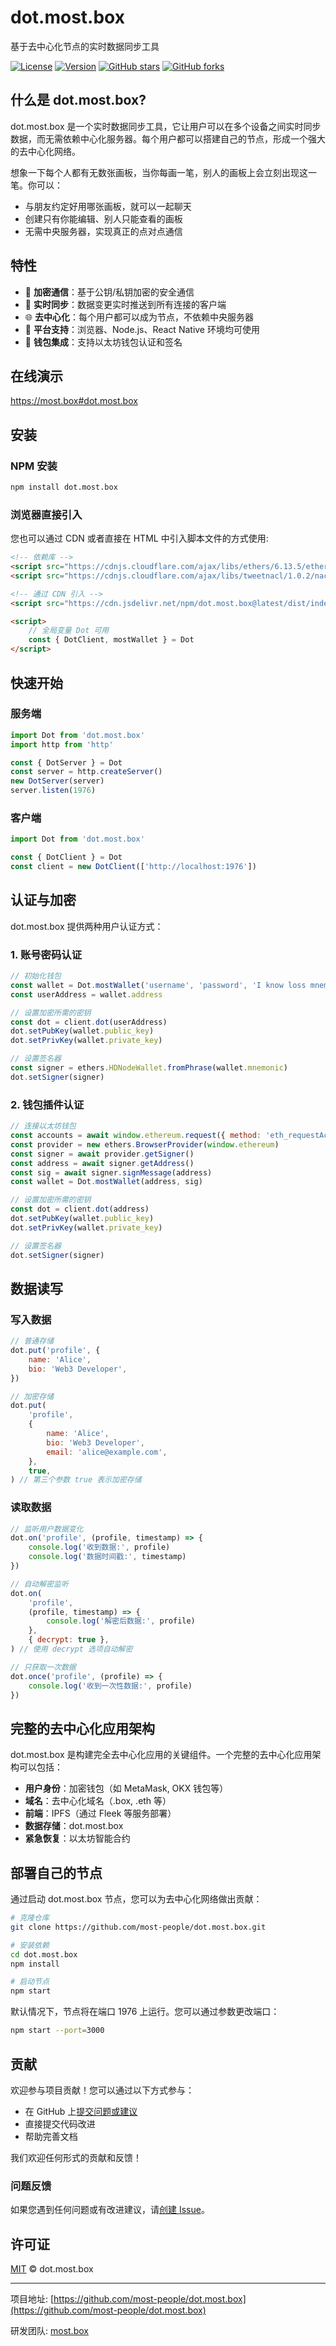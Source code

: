 # dot.most.box

基于去中心化节点的实时数据同步工具

[![License](https://img.shields.io/badge/license-MIT-blue.svg)](LICENSE)
[![Version](https://img.shields.io/badge/version-0.1.7-green.svg)](https://github.com/most-people/dot.most.box/releases)
[![GitHub stars](https://img.shields.io/github/stars/most-people/dot.most.box.svg?style=social&label=Stars)](https://github.com/most-people/dot.most.box)
[![GitHub forks](https://img.shields.io/github/forks/most-people/dot.most.box.svg?style=social&label=Fork)](https://github.com/most-people/dot.most.box)

## 什么是 dot.most.box?

dot.most.box 是一个实时数据同步工具，它让用户可以在多个设备之间实时同步数据，而无需依赖中心化服务器。每个用户都可以搭建自己的节点，形成一个强大的去中心化网络。

想象一下每个人都有无数张画板，当你每画一笔，别人的画板上会立刻出现这一笔。你可以：

-   与朋友约定好用哪张画板，就可以一起聊天
-   创建只有你能编辑、别人只能查看的画板
-   无需中央服务器，实现真正的点对点通信

## 特性

-   🔐 **加密通信**：基于公钥/私钥加密的安全通信
-   🔄 **实时同步**：数据变更实时推送到所有连接的客户端
-   🌐 **去中心化**：每个用户都可以成为节点，不依赖中央服务器
-   📱 **平台支持**：浏览器、Node.js、React Native 环境均可使用
-   💼 **钱包集成**：支持以太坊钱包认证和签名

## 在线演示

https://most.box#dot.most.box

## 安装

### NPM 安装

```bash
npm install dot.most.box
```

### 浏览器直接引入

您也可以通过 CDN 或者直接在 HTML 中引入脚本文件的方式使用:

```html
<!-- 依赖库 -->
<script src="https://cdnjs.cloudflare.com/ajax/libs/ethers/6.13.5/ethers.umd.min.js"></script>
<script src="https://cdnjs.cloudflare.com/ajax/libs/tweetnacl/1.0.2/nacl-fast.min.js"></script>

<!-- 通过 CDN 引入 -->
<script src="https://cdn.jsdelivr.net/npm/dot.most.box@latest/dist/index.js"></script>

<script>
    // 全局变量 Dot 可用
    const { DotClient, mostWallet } = Dot
</script>
```

## 快速开始

### 服务端

```js
import Dot from 'dot.most.box'
import http from 'http'

const { DotServer } = Dot
const server = http.createServer()
new DotServer(server)
server.listen(1976)
```

### 客户端

```js
import Dot from 'dot.most.box'

const { DotClient } = Dot
const client = new DotClient(['http://localhost:1976'])
```

## 认证与加密

dot.most.box 提供两种用户认证方式：

### 1. 账号密码认证

```js
// 初始化钱包
const wallet = Dot.mostWallet('username', 'password', 'I know loss mnemonic will lose my wallet.')
const userAddress = wallet.address

// 设置加密所需的密钥
const dot = client.dot(userAddress)
dot.setPubKey(wallet.public_key)
dot.setPrivKey(wallet.private_key)

// 设置签名器
const signer = ethers.HDNodeWallet.fromPhrase(wallet.mnemonic)
dot.setSigner(signer)
```

### 2. 钱包插件认证

```js
// 连接以太坊钱包
const accounts = await window.ethereum.request({ method: 'eth_requestAccounts' })
const provider = new ethers.BrowserProvider(window.ethereum)
const signer = await provider.getSigner()
const address = await signer.getAddress()
const sig = await signer.signMessage(address)
const wallet = Dot.mostWallet(address, sig)

// 设置加密所需的密钥
const dot = client.dot(address)
dot.setPubKey(wallet.public_key)
dot.setPrivKey(wallet.private_key)

// 设置签名器
dot.setSigner(signer)
```

## 数据读写

### 写入数据

```js
// 普通存储
dot.put('profile', {
    name: 'Alice',
    bio: 'Web3 Developer',
})

// 加密存储
dot.put(
    'profile',
    {
        name: 'Alice',
        bio: 'Web3 Developer',
        email: 'alice@example.com',
    },
    true,
) // 第三个参数 true 表示加密存储
```

### 读取数据

```js
// 监听用户数据变化
dot.on('profile', (profile, timestamp) => {
    console.log('收到数据:', profile)
    console.log('数据时间戳:', timestamp)
})

// 自动解密监听
dot.on(
    'profile',
    (profile, timestamp) => {
        console.log('解密后数据:', profile)
    },
    { decrypt: true },
) // 使用 decrypt 选项自动解密

// 只获取一次数据
dot.once('profile', (profile) => {
    console.log('收到一次性数据:', profile)
})
```

## 完整的去中心化应用架构

dot.most.box 是构建完全去中心化应用的关键组件。一个完整的去中心化应用架构可以包括：

-   **用户身份**：加密钱包（如 MetaMask, OKX 钱包等）
-   **域名**：去中心化域名（.box, .eth 等）
-   **前端**：IPFS（通过 Fleek 等服务部署）
-   **数据存储**：dot.most.box
-   **紧急恢复**：以太坊智能合约

## 部署自己的节点

通过启动 dot.most.box 节点，您可以为去中心化网络做出贡献：

```bash
# 克隆仓库
git clone https://github.com/most-people/dot.most.box.git

# 安装依赖
cd dot.most.box
npm install

# 启动节点
npm start
```

默认情况下，节点将在端口 1976 上运行。您可以通过参数更改端口：

```bash
npm start --port=3000
```

## 贡献

欢迎参与项目贡献！您可以通过以下方式参与：

-   在 GitHub 上[提交问题或建议](https://github.com/most-people/dot.most.box/issues/new)
-   直接提交代码改进
-   帮助完善文档

我们欢迎任何形式的贡献和反馈！

### 问题反馈

如果您遇到任何问题或有改进建议，请[创建 Issue](https://github.com/most-people/dot.most.box/issues/new)。

## 许可证

[MIT](LICENSE) © dot.most.box

---

项目地址: [https://github.com/most-people/dot.most.box](https://github.com/most-people/dot.most.box)

研发团队: [most.box](https://most.box)
